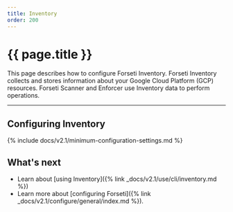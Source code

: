 ```yaml
---
title: Inventory
order: 200
---
```


# {{ page.title }}

This page describes how to configure Forseti Inventory. Forseti
Inventory collects and stores information about your Google Cloud Platform
(GCP) resources. Forseti Scanner and Enforcer use Inventory data to
perform operations.

---

## Configuring Inventory

{% include docs/v2.1/minimum-configuration-settings.md %}

## What's next

* Learn about [using Inventory]({% link _docs/v2.1/use/cli/inventory.md %})
* Learn more about [configuring Forseti]({% link _docs/v2.1/configure/general/index.md %}).
